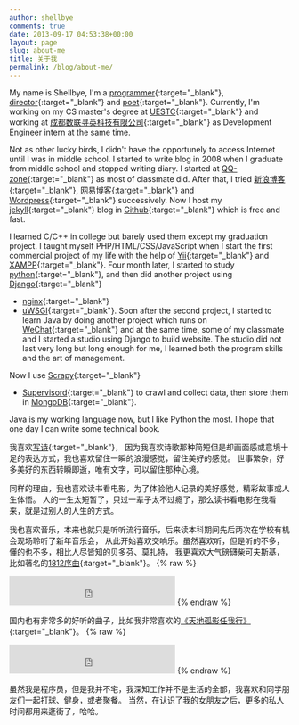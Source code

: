 ```yaml
---
author: shellbye
comments: true
date: 2013-09-17 04:53:38+00:00
layout: page
slug: about-me
title: 关于我
permalink: /blog/about-me/
---
```


My name is Shellbye, I'm a [programmer](https://github.com/Shellbye){:target="_blank"}, 
[director](/blog/direct-era/){:target="_blank"} and 
[poet](/blog/poet/){:target="_blank"}.
Currently, I'm working on my CS master's degree at [UESTC](http://www.uestc.edu.cn/){:target="_blank"} and working 
at [成都数联寻英科技有限公司](http://www.shulianxunying.com/){:target="_blank"} 
as Development Engineer intern at the same time.


Not as other lucky birds, I didn't have the opportunely to access Internet until I was in middle school.
I started to write blog in 2008 when I graduate from middle school and stopped writing diary. 
I started at [QQ-zone](http://qzone.qq.com/){:target="_blank"} as most of classmate did. 
After that, I tried [新浪博客](http://blog.sina.com.cn/){:target="_blank"}, 
[网易博客](http://blog.163.com/){:target="_blank"} 
and [Wordpress](https://wordpress.com/){:target="_blank"} successively. 
Now I host my [jekyll](http://jekyllrb.com/){:target="_blank"}
blog in [Github](https://pages.github.com/){:target="_blank"} which is free and fast.


I learned C/C++ in college but barely used them except my graduation project. 
I taught myself PHP/HTML/CSS/JavaScript when I start the first commercial project of my life 
with the help of [Yii](http://www.yiiframework.com/){:target="_blank"} 
and [XAMPP](https://www.apachefriends.org/index.html){:target="_blank"}.
Four month later, I started to study [python](https://www.python.org/){:target="_blank"}, 
and then did another project using [Django](https://www.djangoproject.com/){:target="_blank"} 
+ [nginx](http://nginx.org/){:target="_blank"} 
+ [uWSGI](https://uwsgi-docs.readthedocs.org/en/latest/){:target="_blank"}.
Soon after the second project, I started to learn Java by doing another project 
which runs on [WeChat](http://weixin.qq.com/){:target="_blank"} and at the same time, 
some of my classmate and I started a studio using Django to build website. 
The studio did not last very long but long enough for me, 
I learned both the program skills and the art of management.


Now I use [Scrapy](http://doc.scrapy.org/en/master/index.html){:target="_blank"} 
+ [Supervisord](http://supervisord.org/){:target="_blank"} to crawl and collect data, 
then store them in [MongoDB](https://www.mongodb.org/){:target="_blank"}.

Java is my working language now, but I like Python the most. 
I hope that one day I can write some technical book.


我喜欢[写诗](http://www.google.com/search?q=site:shellbye.com/blog/%20poetry){:target="_blank"}，
因为我喜欢诗歌那种简短但是却画面感或意境十足的表达方式，我也喜欢留住一瞬的浪漫感觉，留住美好的感觉。
世事繁杂，好多美好的东西转瞬即逝，唯有文字，可以留住那种心境。

同样的理由，我也喜欢读书看电影，为了体验他人记录的美好感觉，精彩故事或人生体悟。
人的一生太短暂了，只过一辈子太不过瘾了，那么读书看电影在我看来，就是过别人的人生的方式。

我也喜欢音乐，本来也就只是听听流行音乐，后来读本科期间先后两次在学校有机会现场聆听了新年音乐会，
从此开始喜欢交响乐。虽然喜欢听，但是听的不多，懂的也不多，相比人尽皆知的贝多芬、莫扎特，
我更喜欢大气磅礴柴可夫斯基，比如著名的[1812序曲](http://en.wikipedia.org/wiki/1812_Overture){:target="_blank"}。
{% raw %}
<iframe frameborder="no" border="0" marginwidth="0" marginheight="0" width="298" height="52" src="http://music.163.com/outchain/player?type=2&id=26090129&auto=0&height=32"></iframe>
{% endraw %}

国内也有非常多的好听的曲子，比如我非常喜欢的[《天地孤影任我行》](http://music.163.com/#/song/68302/){:target="_blank"}。
{% raw %}
<iframe frameborder="no" border="0" marginwidth="0" marginheight="0" width="298" height="52" src="http://music.163.com/outchain/player?type=2&id=68302&auto=0&height=32"></iframe>
{% endraw %}

<p></p>

虽然我是程序员，但是我并不宅，我深知工作并不是生活的全部，我喜欢和同学朋友们一起打球、健身，或者聚餐。
当然，在认识了我的女朋友之后，更多的私人时间都用来逛街了，哈哈。